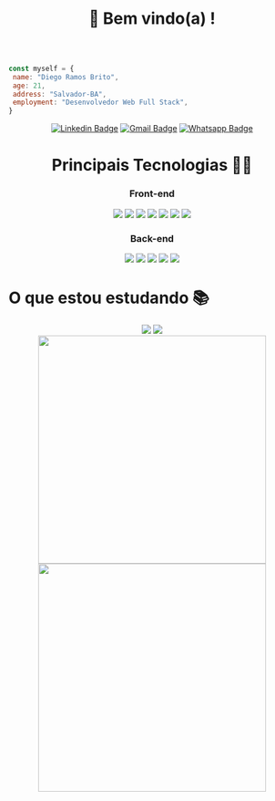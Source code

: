 <h1 align="center">
    👋 Bem vindo(a) ! 
</h1>
<br>


```javascript

const myself = {
 name: "Diego Ramos Brito",
 age: 21,
 address: "Salvador-BA",
 employment: "Desenvolvedor Web Full Stack",
}

```
  <div align="center">

  [![Linkedin Badge](https://img.shields.io/badge/LinkedIn-0077B5?style=for-the-badge&logo=linkedin&logoColor=white)](https://www.linkedin.com/in/diego-rbrito/) 
  [![Gmail Badge](https://img.shields.io/badge/Gmail-D14836?style=for-the-badge&logo=gmail&logoColor=white)](mailto:diegorbrito9@gmail.com/)
  [![Whatsapp Badge](https://img.shields.io/badge/WhatsApp-25D366?style=for-the-badge&logo=whatsapp&logoColor=white)](https://api.whatsapp.com/send?phone=5571993804648)
</div>

<div align="center">
	<h1 >Principais Tecnologias 👨‍💻</h1>
    <div> 
        <h3> Front-end </h3>
        <img src="https://img.shields.io/badge/HTML5-E34F26?style=for-the-badge&logo=html5&logoColor=white" />
        <img src="https://img.shields.io/badge/CSS3-1572B6?style=for-the-badge&logo=css3&logoColor=white"  />
	<img src="https://img.shields.io/badge/JavaScript-323330?style=for-the-badge&logo=javascript&logoColor=F7DF1E" />
        <img src="https://img.shields.io/badge/Sass-CC6699?style=for-the-badge&logo=sass&logoColor=white"  />
	<img src="https://img.shields.io/badge/React-20232A?style=for-the-badge&logo=react&logoColor=61DAFB"  />
        <img src="https://img.shields.io/badge/styled--components-DB7093?style=for-the-badge&logo=styled-components&logoColor=white"  />
        <img src="https://img.shields.io/badge/React_Router-CA4245?style=for-the-badge&logo=react-router&logoColor=white" />
    </div>
    <div> 
        <h3> Back-end </h3>
        <div>
          <img src="https://img.shields.io/badge/JavaScript-323330?style=for-the-badge&logo=javascript&logoColor=F7DF1E" />
          <img src="https://img.shields.io/badge/Jest-C21325?style=for-the-badge&logo=jest&logoColor=white" />
          <img src="https://img.shields.io/badge/Node.js-339933?style=for-the-badge&logo=nodedotjs&logoColor=white"  />
          <img src="https://img.shields.io/badge/Express.js-000000?style=for-the-badge&logo=express&logoColor=white" />
          <img src="https://img.shields.io/badge/Insomnia-5849be?style=for-the-badge&logo=Insomnia&logoColor=white"  />
        </div>
    </div>
</div>
<div>
  <h1 >O que estou estudando 📚</h1>
  <div align="center">
    <img src="https://img.shields.io/badge/TypeScript-007ACC?style=for-the-badge&logo=typescript&logoColor=white"  />
    <img src="https://img.shields.io/badge/next.js-000000?style=for-the-badge&logo=nextdotjs&logoColor=white"  />
  </div>
</div>

<div align="center">
  <img width="400rem" height="400rem" src="https://github-readme-stats.vercel.app/api/top-langs/?username=Drb-Diego&layout=compact&theme=merko&langs_count=10" style="display: inline-block;"/>
  <img width="400rem" height="400rem" src="https://github-readme-stats.vercel.app/api?username=Drb-Diego&show_icons=true&theme=merko" style="display: inline-block;"/>
</div>

